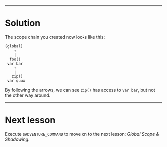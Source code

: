 ----

# Solution

The scope chain you created now looks like this:

```
(global)
    ↑
    |
  foo()
 var bar
    ↑
    |
   zip()
 var quux
```

By following the arrows, we can see `zip()` has access to `var bar`, but not the
other way around.

----

# Next lesson

Execute `$ADVENTURE_COMMAND` to move on to the next lesson: _Global Scope & Shadowing_.
